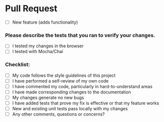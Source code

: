 # Pull Request

- [ ] New feature (adds functionality)

### Please describe the tests that you ran to verify your changes.

- [ ] I tested my changes in the browser
- [ ] I tested with Mocha/Chai

### Checklist:

- [ ] My code follows the style guidelines of this project
- [ ] I have performed a self-review of my own code
- [ ] I have commented my code, particularly in hard-to-understand areas
- [ ] I have made corresponding changes to the documentation
- [ ] My changes generate no new bugs
- [ ] I have added tests that prove my fix is effective or that my feature works
- [ ] New and existing unit tests pass locally with my changes
- [ ] Any other comments, questions or concerns?